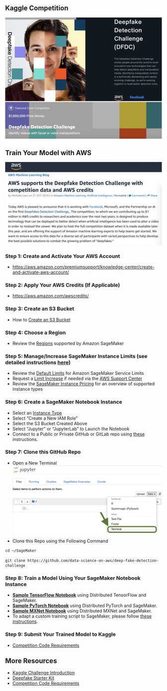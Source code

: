## Kaggle Competition
[![](img/deep-fake-detection-challenge.png)](https://deepfakedetectionchallenge.ai/)
[![](img/kaggle.png)](https://www.kaggle.com/c/deepfake-detection-challenge)

## Train Your Model with AWS
[![](img/aws-blog.png)](https://aws.amazon.com/blogs/machine-learning/aws-supports-the-deepfake-detection-challenge-with-competition-data-and-aws-credits/)

### Step 1:  Create and Activate Your AWS Account
* https://aws.amazon.com/premiumsupport/knowledge-center/create-and-activate-aws-account/ 

### Step 2:  Apply Your AWS Credits (If Applicable)
* https://aws.amazon.com/awscredits/  

### Step 3:  Create an S3 Bucket
* How to [Create an S3 Bucket](https://docs.aws.amazon.com/AmazonS3/latest/user-guide/create-bucket.html)

### Step 4:  Choose a Region
* Review the [Regions](https://docs.aws.amazon.com/general/latest/gr/rande.html#sagemaker_region) supported by Amazon SageMaker 

### Step 5:  Manage/Increase SageMaker Instance Limits (see detailed instructions [here](quota-increase.md))
* Review the [Default Limits](https://docs.aws.amazon.com/general/latest/gr/sagemaker.html#limits_sagemaker) for Amazon SageMaker Service Limits
* Request a [Limit Increase](quota-increase.md) if needed via the [AWS Support Center](https://console.aws.amazon.com/support/home#/)
* Review the [SageMaker Instance Pricing](https://aws.amazon.com/sagemaker/pricing/instance-types/) for an overview of supported instance types

### Step 6:  Create a SageMaker Notebook Instance
* Select an [Instance Type](https://aws.amazon.com/sagemaker/pricing/instance-types/)
* Select “Create a New IAM Role”
* Select the S3 Bucket Created Above
* Select “Jupyter” or “JupyterLab” to Launch the Notebook
* Connect to a Public or Private GitHub or GitLab repo using [these](git-integration.md) instructions.

### Step 7:  Clone this GitHub Repo
* Open a New Terminal
![](img/new-terminal.png)

* Clone this Repo using the Following Command
```
cd ~/SageMaker

git clone https://github.com/data-science-on-aws/deep-fake-detection-challenge
```

### Step 8:  Train a Model Using Your SageMaker Notebook Instance
* [**Sample TensorFlow Notebook**](tensorflow/) using Distributed TensorFlow and SageMaker.
* [**Sample PyTorch Notebook**](pytorch/) using Distributed PyTorch and SageMaker.
* [**Sample MXNet Notebook**](mxnet/) using Distributed MXNet and SageMaker.
* To adapt a custom training script to SageMaker, please follow [these instructions](https://sagemaker.readthedocs.io/en/stable/using_tf.html#adapting-your-local-tensorflow-script).

### Step 9:  Submit Your Trained Model to Kaggle
* [Competition Code Requirements](https://www.kaggle.com/c/deepfake-detection-challenge/overview/code-requirements)

## More Resources
* [Kaggle Challenge Introduction](https://www.kaggle.com/robikscube/kaggle-deepfake-detection-introduction)
* [Deepfake Starter Kit](https://www.kaggle.com/gpreda/deepfake-starter-kit)
* [Competition Code Requirements](https://www.kaggle.com/c/deepfake-detection-challenge/overview/code-requirements)
